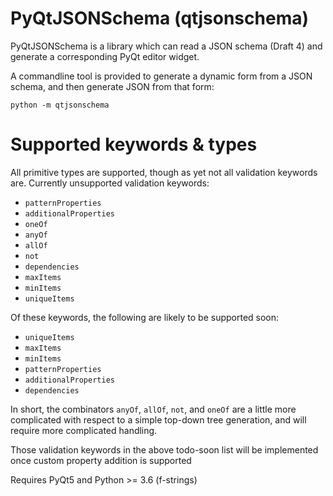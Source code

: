 # PyQtJSONSchema (qtjsonschema)

PyQtJSONSchema is a library which can read a JSON schema (Draft 4) and generate a corresponding PyQt editor widget.


A commandline tool is provided to generate a dynamic form from a JSON schema, and then generate JSON from that form:

    python -m qtjsonschema


# Supported keywords & types
All primitive types are supported, though as yet not all validation keywords are.
Currently unsupported validation keywords:
* `patternProperties`
* `additionalProperties`
* `oneOf`
* `anyOf`
* `allOf`
* `not`
* `dependencies`
* `maxItems`
* `minItems`
* `uniqueItems`

Of these keywords, the following are likely to be supported soon:
* `uniqueItems`
* `maxItems`
* `minItems`
* `patternProperties`
* `additionalProperties`
* `dependencies`

In short, the combinators `anyOf`, `allOf`, `not`, and `oneOf` are a little more complicated with respect to a simple top-down tree generation, and will require more complicated handling.

Those validation keywords in the above todo-soon list will be implemented once custom property addition is supported

Requires PyQt5 and Python >= 3.6 (f-strings)
